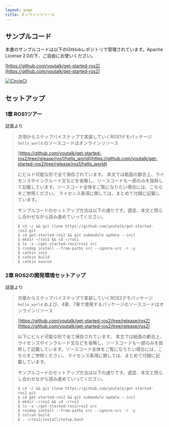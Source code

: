 ```yaml
---
layout: page
title: オンラインリソース
---
```


## サンプルコード

本書のサンプルコードは以下のGitHubレポジトリで管理されています。Apache License 2.0の下、ご自由にお使いください。

[https://github.com/youtalk/get-started-ros2](https://github.com/youtalk/get-started-ros2)

[![CircleCI](https://circleci.com/gh/youtalk/get-started-ros2.svg?style=svg)](https://circleci.com/gh/youtalk/get-started-ros2)

## セットアップ

### 1章 ROS1ツアー

誌面より

> 次項からステップバイステップで実装していくROS1デモパッケージ `hello_world` のソースコードはオンラインリソース
>
> [https://github.com/youtalk/get-started-ros2/tree/release/ros1/hello_world](https://github.com/youtalk/get-started-ros2/tree/release/ros1/hello_world)
>
> にビルド可能な形で全て保存されています。
> 本文では紙面の都合上、ライセンスやインクルード文などを省略し、ソースコードも一部のみを抜粋して記載しています。ソースコード全体をご覧になりたい場合には、こちらをご参照ください。
> ライセンス条項に関しては、まとめて付録に記載しています。
>
> サンプルコードのセットアップ方法は以下の通りです。適宜、本文と照らし合わせながら読み進めていってください。
>
> ```shell
> $ cd ~/ && git clone https://github.com/youtalk/get-started-ros2.git
> $ cd get-started-ros2 && git submodule update --init
> $ mkdir ~/ros1 && cd ~/ros1
> $ ln -s ~/get-started-ros2/ros1 src
> $ rosdep install --from-paths src --ignore-src -r -y
> $ catkin init
> $ catkin build
> $ catkin source
> ```

### 2章 ROS2の開発環境セットアップ

誌面より

> 次章からステップバイステップで実装していくROS2デモパッケージ `hello_world` および、4章、7章で使用するパッケージのソースコードはオンラインリソース
>
> [https://github.com/youtalk/get-started-ros2/tree/release/ros2](https://github.com/youtalk/get-started-ros2/tree/release/ros2)
>
> 以下にビルド可能な形で全て保存されています。
> 本文では紙面の都合上、ライセンスやインクルード文などを省略し、ソースコードも一部のみを抜粋して記載しています。ソースコード全体をご覧になりたい場合には、こちらをご参照ください。
> ライセンス条項に関しては、まとめて付録に記載しています。
>
> サンプルコードのセットアップ方法は以下の通りです。適宜、本文と照らし合わせながら読み進めていってください。
>
> ```shell
> $ cd ~/ && git clone https://github.com/youtalk/get-started-ros2.git
> $ cd get-started-ros2 && git submodule update --init
> $ mkdir ~/ros2 && cd ~/ros2
> $ ln -s ~/get-started-ros2/ros2 src
> $ rosdep install --from-paths src --ignore-src -r -y
> $ colcon build
> $ . ~/ros2/install/setup.bash
> ```
